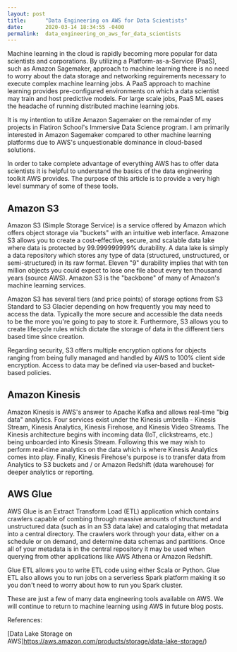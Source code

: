 ```yaml
---
layout: post
title:      "Data Engineering on AWS for Data Scientists"
date:       2020-03-14 18:34:55 -0400
permalink:  data_engineering_on_aws_for_data_scientists
---
```



Machine learning in the cloud is rapidly becoming more popular for data scientists and corporations. By utilizing a Platform-as-a-Service (PaaS), such as Amazon Sagemaker, approach to machine learning there is no need to worry about the data storage and networking reguirements necessary to execute complex machine learning jobs. A PaaS approach to machine learning provides pre-configured environments on which a data scientist may train and host predictive models. For large scale jobs, PaaS ML eases the headache of running distributed machine learning jobs. 

It is my intention to utilize Amazon Sagemaker on the remainder of my projects in Flatiron School's Immersive Data Science program. I am primarily interested in Amazon Sagemaker compared to other machine learning platforms due to AWS's unquestionable dominance in cloud-based solutions. 

In order to take complete advantage of everything AWS has to offer data scientists it is helpful to understand the basics of the data engineering toolkit AWS provides. The purpose of this article is to provide a very high level summary of some of these tools. 

## Amazon S3

Amazon S3 (Simple Storage Service) is a service offered by Amazon which offers object storage via "buckets" with an intuitive web interface. Amazone S3  allows you to create a cost-effective, secure, and scalable data lake where data is protected by 99.999999999% durability. A data lake is simply a data repository which stores any type of data (structured, unstructured, or semi-structured) in its raw format. Eleven "9" durability implies that with ten million objects you could expect to lose one file about every ten thousand years (source AWS). Amazon S3 is the "backbone" of many of Amazon's machine learning services.

Amazon S3 has several tiers (and price points) of storage options from S3 Standard to S3 Glacier depending on how frequently you may need to access the data. Typically the more secure and accessible the data needs to be the more you're going to pay to store it. Furthermore, S3 allows you to create lifecycle rules which dictate the storage of data in the different tiers based time since creation. 

Regarding security, S3 offers multiple encryption options for objects ranging from being fully managed and handled by AWS to 100% client side encryption. Access to data may be defined via user-based and bucket-based policies. 

## Amazon Kinesis
Amazon Kinesis is AWS's answer to Apache Kafka and allows real-time "big data" analytics. Four services exist under the Kinesis umbrella - Kinesis Stream, Kinesis Analytics, Kinesis Firehose, and Kinesis Video Streams. The Kinesis architecture begins with incoming data (IoT, clickstreams, etc.) being unboarded into Kinesis Stream. Following this we may wish to perform real-time analytics on the data which is where Kinesis Analytics comes into play. Finally, Kinesis Firehose's purpose is to transfer data from Analytics to S3 buckets and / or Amazon Redshift (data warehouse) for deeper analytics or reporting. 

## AWS Glue 

AWS Glue is an Extract Transform Load (ETL) application which contains crawlers capable of combing through massive amounts of structured and unstructured data (such as in an S3 data lake) and cataloging that metadata into a central directory. The crawlers work through your data, either on a schedule or on demand, and determine data schemas and partitions. Once all of your metadata is in the central repository it may be used  when querying from other applications like AWS Athena or Amazon Redshift. 

Glue ETL allows you to write ETL code using either Scala or Python. Glue ETL also allows you to run jobs on a serverless Spark platform making it so you don't need to worry about how to run you Spark cluster. 


These are just a few of many data engineering tools available on AWS. We will continue to return to machine learning using AWS in future blog posts. 


References:

[Data Lake Storage on AWS]https://aws.amazon.com/products/storage/data-lake-storage/)
